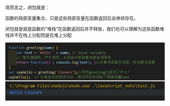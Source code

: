 简而言之，闭包就是：

函数的局部变量集合，只是这些局部变量在函数返回后会继续存在。

闭包就是就是函数的“堆栈”在函数返回后并不释放，我们也可以理解为这些函数堆栈并不在栈上分配而是在堆上分配

![test](./images/snipaste20220605_100039.jpg)
![test](./images/snipaste20220605_100043.jpg)